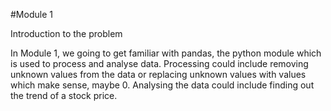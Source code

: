 #Module 1

Introduction to the problem

In Module 1, we going to get familiar with pandas, the python module which is used to process and analyse data. 
Processing could include removing unknown values from the data or replacing unknown values with values which make sense, maybe 0. 
Analysing the data could include finding out the trend of a stock price.
